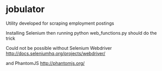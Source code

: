 # jobulator
Utility developed for scraping employment postings

Installing Selenium then running python web_functions.py should do the trick

Could not be possible without Selenium Webdriver
  http://docs.seleniumhq.org/projects/webdriver/

and PhantomJS
  http://phantomjs.org/
